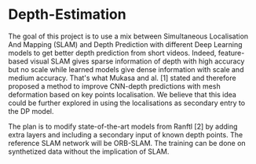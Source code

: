 # Depth-Estimation
The goal of this project is to use a mix between Simultaneous Localisation And Mapping (SLAM) and Depth Prediction with different Deep Learning models to get better depth prediction from short videos. Indeed, feature-based visual SLAM gives sparse information of depth with high accuracy but no scale while learned models give dense information with scale and medium accuracy.
That's what Mukasa and al. [1] stated and therefore proposed a method to improve CNN-depth predictions with mesh deformation based on key points localisation.
We believe that this idea could be further explored in using the localisations as secondary entry to the DP model. 

The plan is to modify state-of-the-art models from Ranftl [2] by adding extra layers and including a secondary input of known depth points.
The reference SLAM network will be ORB-SLAM.
The training can be done on synthetized data without the implication of SLAM.
